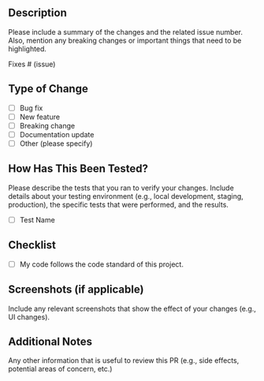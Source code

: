 ## Description

Please include a summary of the changes and the related issue number. Also, mention any breaking changes or important things that need to be highlighted.

Fixes # (issue)

## Type of Change

-   [ ] Bug fix
-   [ ] New feature
-   [ ] Breaking change
-   [ ] Documentation update
-   [ ] Other (please specify)

## How Has This Been Tested?

Please describe the tests that you ran to verify your changes. Include details about your testing environment (e.g., local development, staging, production), the specific tests that were performed, and the results.

-   [ ] Test Name

## Checklist

-   [ ] My code follows the code standard of this project.

## Screenshots (if applicable)

Include any relevant screenshots that show the effect of your changes (e.g., UI changes).

## Additional Notes

Any other information that is useful to review this PR (e.g., side effects, potential areas of concern, etc.)
